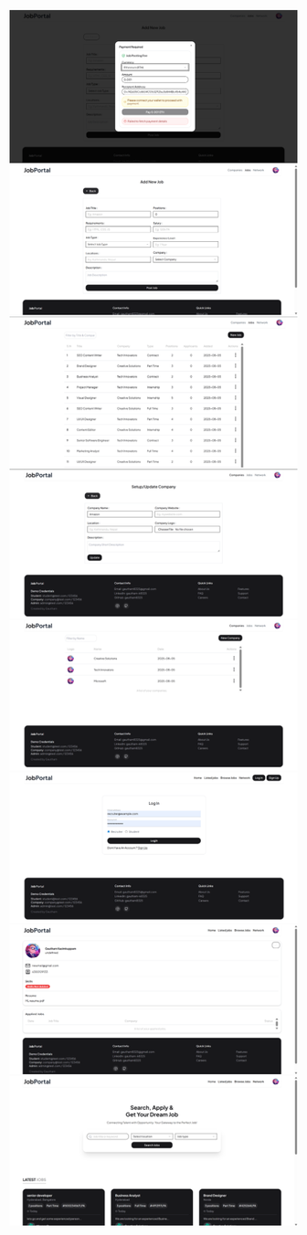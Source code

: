 ![alt text](<Screenshot 2025-08-05 230243.png>) ![alt text](<Screenshot 2025-08-05 230227.png>) ![alt text](<Screenshot 2025-08-05 230216.png>) ![alt text](<Screenshot 2025-08-05 230204.png>) ![alt text](<Screenshot 2025-08-05 230140.png>)![alt text](<Screenshot 2025-08-05 230126.png>) ![alt text](<Screenshot 2025-08-05 230058.png>) ![alt text](<Screenshot 2025-08-05 230046.png>)
